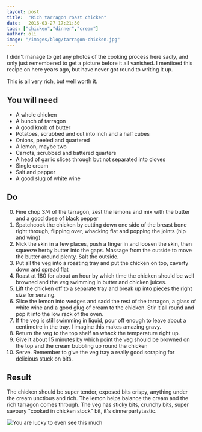 ```yaml
---
layout: post
title:  "Rich tarragon roast chicken"
date:   2016-03-27 17:21:30
tags: ["chicken","dinner","cream"]
author: oli
image: "/images/blog/tarragon-chicken.jpg"
---
```


I didn't manage to get any photos of the cooking process here sadly, and only just remembered to get a picture before it all vanished. I mentioed this recipe on here years ago, but have never got round to writing it up.

This is all very rich, but well worth it.

## You will need


* A whole chicken
* A bunch of tarragon
* A good knob of butter
* Potatoes, scrubbed and cut into inch and a half cubes
* Onions, peeled and quartered
* A lemon, maybe two
* Carrots, scrubbed and battered quarters
* A head of garlic slices through but not separated into cloves
* Single cream
* Salt and pepper
* A good slug of white wine


## Do

0. Fine chop 3/4 of the tarragon, zest the lemons and mix with the butter and a good dose of black pepper
1. Spatchcock the chicken by cutting down one side of the breast bone right through, flipping over, whacking flat and popping the joints (hip and wing)
2. Nick the skin in a few places, push a finger in and loosen the skin, then squeeze herby butter into the gaps.  Massage from the outside to move the butter around plenty. Salt the outside.
3. Put all the veg into a roasting tray and put the chicken on top, caverty down and spread flat
4. Roast at 180 for about an hour by which time the chicken should be well browned and the veg swimming in butter and chicken juices.
5. Lift the chicken off to a separate tray and break up into pieces the right size for serving.  
6. Slice the lemon into wedges and sadd the rest of the tarragon, a glass of white wine and a good glug of cream to the chicken.  Stir it all round and pop it into the low rack of the oven.
7. If the veg is still swimming in liquid, pour off enough to leave about a centimetre in the tray.  I imagine this makes amazing gravy.
8. Return the veg to the top shelf an whack the temperature right up.
9. Give it about 15 minutes by which point the veg should be browned on the top and the cream bubbling up round the chicken
10. Serve.  Remember to give the veg tray a really good scraping for delicious stuck on bits.


## Result

The chicken should be super tender, exposed bits crispy, anything under the cream unctious and rich.  The lemon helps balance the cream and the rich tarragon comes through.  The veg has sticky bits, crunchy bits, super savoury "cooked in chicken stock" bit, it's dinnerpartytastic.


![You are lucky to even see this much](/images/blog/tarragon-chicken.jpg)

